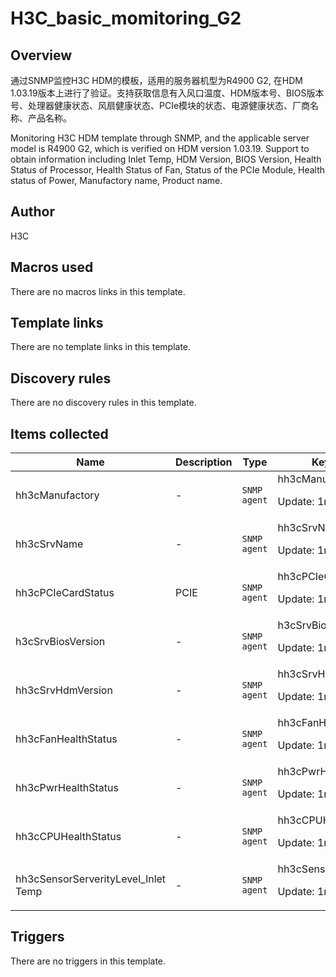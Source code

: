 # H3C_basic_momitoring_G2

## Overview

通过SNMP监控H3C HDM的模板，适用的服务器机型为R4900 G2, 在HDM 1.03.19版本上进行了验证。支持获取信息有入风口温度、HDM版本号、BIOS版本号、处理器健康状态、风扇健康状态、PCIe模块的状态、电源健康状态、厂商名称、产品名称。  
  
Monitoring H3C HDM template through SNMP, and the applicable server model is R4900 G2, which is verified on HDM version 1.03.19. Support to obtain information including Inlet Temp, HDM Version, BIOS Version, Health Status of Processor, Health Status of Fan, Status of the PCIe Module, Health status of Power, Manufactory name, Product name.



## Author

H3C

## Macros used

There are no macros links in this template.

## Template links

There are no template links in this template.

## Discovery rules

There are no discovery rules in this template.

## Items collected

|Name|Description|Type|Key and additional info|
|----|-----------|----|----|
|hh3cManufactory|<p>-</p>|`SNMP agent`|hh3cManufactory<p>Update: 1m</p>|
|hh3cSrvName|<p>-</p>|`SNMP agent`|hh3cSrvName<p>Update: 1m</p>|
|hh3cPCIeCardStatus|<p>PCIE</p>|`SNMP agent`|hh3cPCIeCardStatus<p>Update: 1m</p>|
|h3cSrvBiosVersion|<p>-</p>|`SNMP agent`|h3cSrvBiosVersion<p>Update: 1m</p>|
|hh3cSrvHdmVersion|<p>-</p>|`SNMP agent`|hh3cSrvHdmVersion<p>Update: 1m</p>|
|hh3cFanHealthStatus|<p>-</p>|`SNMP agent`|hh3cFanHealthStatus<p>Update: 1m</p>|
|hh3cPwrHealthStatus|<p>-</p>|`SNMP agent`|hh3cPwrHealthStatus<p>Update: 1m</p>|
|hh3cCPUHealthStatus|<p>-</p>|`SNMP agent`|hh3cCPUHealthStatus<p>Update: 1m</p>|
|hh3cSensorServerityLevel_Inlet Temp|<p>-</p>|`SNMP agent`|hh3cSensorServerityLevel_Inlet_Temp<p>Update: 1m</p>|


## Triggers

There are no triggers in this template.

